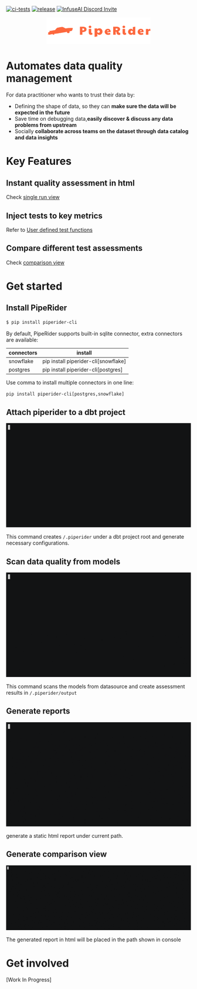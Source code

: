 [![ci-tests](https://github.com/infuseai/piperider-cli/actions/workflows/tests.yaml/badge.svg)](https://github.com/infuseai/piperider-cli/actions/workflows/tests.yaml/badge.svg)
[![release](https://img.shields.io/github/release/infuseAI/piperider-cli/all.svg?style=flat-square)](https://github.com/infuseAI/piperider-cli/releases)
[![InfuseAI Discord Invite](https://img.shields.io/discord/664381609771925514?color=%237289DA&label=chat&logo=discord&logoColor=white)](https://discord.com/invite/5zb2aK9KBV)

<p align="center">
  <a href="https://piperider.io">
    <img  src="/.github/images/logo.svg"
      width="284" border="0" alt="PipeRider">
  </a>
</p>

# Automates data quality management
For data practitioner who wants to trust their data by:  
- Defining the shape of data, so they can **make sure the data will be expected in the future** 
- Save time on debugging data,**easily discover & discuss any data problems from upstream**
- Socially **collaborate across teams on the dataset through data catalog and data insights**

# Key Features
## Instant quality assessment in html
Check [single run view](/images/piperider_single_run.png)

## Inject tests to key metrics
Refer to [User defined test functions](https://github.com/InfuseAI/piperider-cli/blob/main/docs/user-defined-test-function.md)

## Compare different test assessments
Check [comparison view](/images/piperider_comparison_view.png)

# Get started
## Install PipeRider

```bash
$ pip install piperider-cli
```

By default, PipeRider supports built-in sqlite connector, extra connectors are available:

| connectors  | install  |
|---|---|
| snowflake | pip install piperider-cli[snowflake]  |
| postgres  | pip install piperider-cli[postgres]  |

Use comma to install multiple connectors in one line:
```
pip install piperider-cli[postgres,snowflake]
```

## Attach piperider to a dbt project
![piperider_init](/images/cmd_init.gif)

This command creates `/.piperider` under a dbt project root and generate necessary configurations.

## Scan data quality from models
![piperider_run](/images/cmd_run.gif)  

This command scans the models from datasource and create assessment results in `/.piperider/output`

## Generate reports
![piperider_report](/images/cmd_report.gif)  

generate a static html report under current path. 

## Generate comparison view
![piperider_compare](/images/cmd_compare.gif)  

The generated report in html will be placed in the path shown in console

# Get involved
[Work In Progress]
